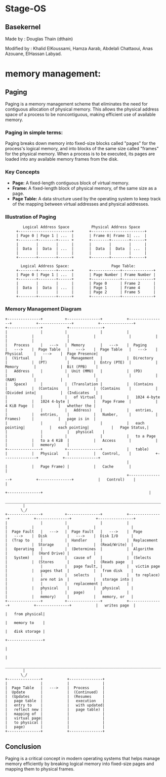 # Stage-OS

## Basekernel
Made by : Douglas Thain (dthain)

Modified by : Khalid ElKoussami, Hamza Aarab, Abdelali Chattaoui, Anas Azouane, ElHassan Labyad.


# memory management:
## Paging
Paging is a memory management scheme that eliminates the need for contiguous allocation of physical memory. This allows the physical address space of a process to be noncontiguous, making efficient use of available memory.
### Paging in simple terms:
Paging breaks down memory into fixed-size blocks called "pages" for the process's logical memory, and into blocks of the same size called "frames" for the physical memory. When a process is to be executed, its pages are loaded into any available memory frames from the disk.
### Key Concepts
- **Page:** A fixed-length contiguous block of virtual memory.
- **Frame:** A fixed-length block of physical memory, of the same size as a page.
- **Page Table:** A data structure used by the operating system to keep track of the mapping between virtual addresses and physical addresses.
### Illustration of Paging
            Logical Address Space          Physical Address Space
         +------------------------+       +------------------------+
         | Page 0 | Page 1 | ...  |       | Frame 0| Frame 1| ...  |
         +--------+--------+----- +       +--------+--------+------+
         |        |        |      |       |        |        |      |
         |  Data  |  Data  | ...  |       |  Data  |  Data  | ...  |
         |        |        |      |       |        |        |      |
         +--------+--------+------+       +--------+--------+------+

           Logical Address Space:                   Page Table:
         +--------+--------+------+       +-------------+--------------+
         | Page 0 | Page 1 | ...  |       | Page Number | Frame Number |
         +--------+--------+------+       +-------------+--------------+
         |        |        |      |       | Page 0      | Frame 2      |
         |  Data  |  Data  | ...  |       | Page 1      | Frame 4      |
         |        |        |      |       | Page 2      | Frame 5      |
         +--------+--------+------+       +-------------+--------------+


### Memory Management Diagram

    +---------------+          +---------------+           +----------------+           +---------------+           +---------------+           +---------------+           +---------------+
    |               |          |               |           |                |           |               |           |               |           |               |           |               |
    |   Process     |   --->   |  Memory       |   --->    |  Paging        |   --->    |  Page Table   |   --->    |  Page Table   |   --->    |  Physical     |   --->    |  Page Presence|
    |  (Virtual     |          |  Management   |           |  Directory     |           |  (PT)         |           |  Entry (PTE)  |           |  Memory       |           |  Bit (PPB)    |
    |   Address     |          |  Unit (MMU)   |           |  (PD)          |           |               |           |               |           |  (RAM)        |           |               |
    |   Space)      |          |  (Translation |           |  (Contains     |           |  (Contains    |           |  (Contains    |           |  (Divided into|           |  (Indicates   |
    |               |          |   of Virtual  |           |   1024 4-byte  |           |   1024 4-byte |           |   Page Frame  |           |   4 KiB Page  |           |   whether the |
    |               |          |   Address)    |           |   entries,     |           |   entries,    |           |   Number,     |           |   Frames)     |           |   page is in  |
    |               |          |               |           |   each pointing|           |   each pointing|          |   Page Status,|           |               |           |   physical    |
    |               |          |               |           |   to a Page    |           |   to a 4 KiB  |           |   Access      |           |               |           |   memory)     |
    +---------------+          +---------------+           |   table)       |           |   Physical    |           |   Control,    |           +---------------+           +---------------+
                                                           |                |           |   Page Frame) |           |   Cache       |                                                |
                                                           +----------------+           +---------------+           |   Control)    |                                                |
                                                                                                                    +---------------+                                                |
             ________________________________________________________________________________________________________________________________________________________________________|
            |
           \_/ 
    +---------------+          +---------------+           +---------------+           +---------------+           +----------------+           
    |               |          |               |           |               |           |               |           |                |         
    |  Page Fault   |   --->   |  Page Fault   |   --->    |  Page         |   --->    |  Disk         |   --->    |  Disk I/O      |       
    |  (Trap to     |          |  Handler      |           |  Replacement  |           |  Storage      |           |  (Read/Write)  |       
    |   Operating   |          |  (Determines  |           |  Algorithm    |           |  (Hard Drive) |           |                |       
    |   System)     |          |   cause of    |           |  (Selects     |           |  (Stores      |           |  (Reads page   |        
    |               |          |   page fault, |           |   victim page |           |   pages that  |           |   from disk    |         
    |               |          |   selects     |           |   to replace) |           |   are not in  |           |   storage into |          
    |               |          |   replacement |           |               |           |   physical    |           |   physical     |        
    |               |          |   page)       |           |               |           |   memory)     |           |   memory, or   |       
    +---------------+          +---------------+           +---------------+           +---------------+           |   writes page  |         
                                                                                                                   |   from physical|
                                                                                                                   |   memory to    |
                                                                                                                   |   disk storage |
                                                                                                                   +----------------+
                                                                                                                             |
                                                                                                                             |
             ________________________________________________________________________________________________________________|
            |
           \_/ 
    +---------------+           +---------------+
    |               |           |               |
    |  Page Table   |   --->    |  Process      |
    |  Update       |           |  (Continued)  |
    |  (Updates     |           |  (Resumes     |
    |   page table  |           |   execution   |
    |   entry to    |           |   with updated|
    |   reflect new |           |   page table) |
    |   mapping of  |           |               |
    |   virtual page|           |               |
    |   to physical |           |               |
    |   page)       |           |               |
    +---------------+           +---------------+
## Conclusion
Paging is a critical concept in modern operating systems that helps manage memory efficiently by breaking logical memory into fixed-size pages and mapping them to physical frames.

